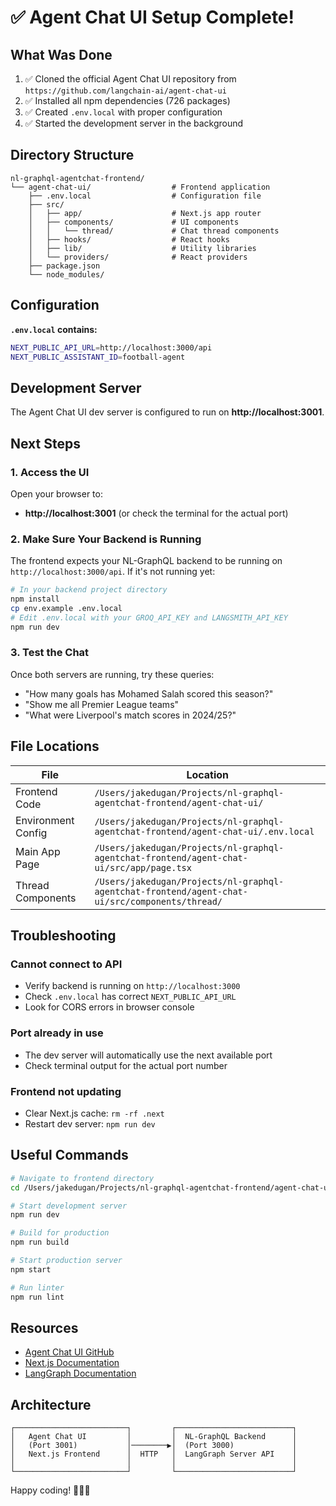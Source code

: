# ✅ Agent Chat UI Setup Complete!

## What Was Done

1. ✅ Cloned the official Agent Chat UI repository from `https://github.com/langchain-ai/agent-chat-ui`
2. ✅ Installed all npm dependencies (726 packages)
3. ✅ Created `.env.local` with proper configuration
4. ✅ Started the development server in the background

## Directory Structure

```
nl-graphql-agentchat-frontend/
└── agent-chat-ui/                  # Frontend application
    ├── .env.local                  # Configuration file
    ├── src/
    │   ├── app/                    # Next.js app router
    │   ├── components/             # UI components
    │   │   └── thread/             # Chat thread components
    │   ├── hooks/                  # React hooks
    │   ├── lib/                    # Utility libraries
    │   └── providers/              # React providers
    ├── package.json
    └── node_modules/
```

## Configuration

**`.env.local` contains:**
```bash
NEXT_PUBLIC_API_URL=http://localhost:3000/api
NEXT_PUBLIC_ASSISTANT_ID=football-agent
```

## Development Server

The Agent Chat UI dev server is configured to run on **http://localhost:3001**.

## Next Steps

### 1. Access the UI

Open your browser to:
- **http://localhost:3001** (or check the terminal for the actual port)

### 2. Make Sure Your Backend is Running

The frontend expects your NL-GraphQL backend to be running on `http://localhost:3000/api`. If it's not running yet:

```bash
# In your backend project directory
npm install
cp env.example .env.local
# Edit .env.local with your GROQ_API_KEY and LANGSMITH_API_KEY
npm run dev
```

### 3. Test the Chat

Once both servers are running, try these queries:

- "How many goals has Mohamed Salah scored this season?"
- "Show me all Premier League teams"
- "What were Liverpool's match scores in 2024/25?"

## File Locations

| File | Location |
|------|----------|
| Frontend Code | `/Users/jakedugan/Projects/nl-graphql-agentchat-frontend/agent-chat-ui/` |
| Environment Config | `/Users/jakedugan/Projects/nl-graphql-agentchat-frontend/agent-chat-ui/.env.local` |
| Main App Page | `/Users/jakedugan/Projects/nl-graphql-agentchat-frontend/agent-chat-ui/src/app/page.tsx` |
| Thread Components | `/Users/jakedugan/Projects/nl-graphql-agentchat-frontend/agent-chat-ui/src/components/thread/` |

## Troubleshooting

### Cannot connect to API
- Verify backend is running on `http://localhost:3000`
- Check `.env.local` has correct `NEXT_PUBLIC_API_URL`
- Look for CORS errors in browser console

### Port already in use
- The dev server will automatically use the next available port
- Check terminal output for the actual port number

### Frontend not updating
- Clear Next.js cache: `rm -rf .next`
- Restart dev server: `npm run dev`

## Useful Commands

```bash
# Navigate to frontend directory
cd /Users/jakedugan/Projects/nl-graphql-agentchat-frontend/agent-chat-ui

# Start development server
npm run dev

# Build for production
npm run build

# Start production server
npm start

# Run linter
npm run lint
```

## Resources

- [Agent Chat UI GitHub](https://github.com/langchain-ai/agent-chat-ui)
- [Next.js Documentation](https://nextjs.org/docs)
- [LangGraph Documentation](https://langchain-ai.github.io/langgraph/)

## Architecture

```
┌─────────────────────────┐         ┌──────────────────────────┐
│   Agent Chat UI         │         │  NL-GraphQL Backend      │
│   (Port 3001)           │────────▶│  (Port 3000)             │
│   Next.js Frontend      │  HTTP   │  LangGraph Server API    │
│                         │         │                          │
└─────────────────────────┘         └──────────────────────────┘
```

Happy coding! 🎉🦜🔗

